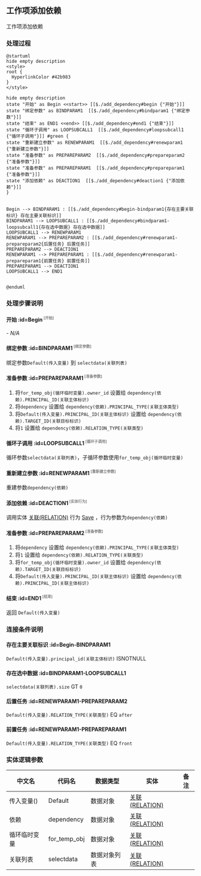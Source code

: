 ## 工作项添加依赖 <!-- {docsify-ignore-all} -->

   工作项添加依赖

### 处理过程

```plantuml
@startuml
hide empty description
<style>
root {
  HyperlinkColor #42b983
}
</style>

hide empty description
state "开始" as Begin <<start>> [[$./add_dependency#begin {"开始"}]]
state "绑定参数" as BINDPARAM1  [[$./add_dependency#bindparam1 {"绑定参数"}]]
state "结束" as END1 <<end>> [[$./add_dependency#end1 {"结束"}]]
state "循环子调用" as LOOPSUBCALL1  [[$./add_dependency#loopsubcall1 {"循环子调用"}]] #green {
state "重新建立参数" as RENEWPARAM1  [[$./add_dependency#renewparam1 {"重新建立参数"}]]
state "准备参数" as PREPAREPARAM2  [[$./add_dependency#prepareparam2 {"准备参数"}]]
state "准备参数" as PREPAREPARAM1  [[$./add_dependency#prepareparam1 {"准备参数"}]]
state "添加依赖" as DEACTION1  [[$./add_dependency#deaction1 {"添加依赖"}]]
}


Begin --> BINDPARAM1 : [[$./add_dependency#begin-bindparam1{存在主要关联标识} 存在主要关联标识]]
BINDPARAM1 --> LOOPSUBCALL1 : [[$./add_dependency#bindparam1-loopsubcall1{存在选中数据} 存在选中数据]]
LOOPSUBCALL1 --> RENEWPARAM1
RENEWPARAM1 --> PREPAREPARAM2 : [[$./add_dependency#renewparam1-prepareparam2{后置任务} 后置任务]]
PREPAREPARAM2 --> DEACTION1
RENEWPARAM1 --> PREPAREPARAM1 : [[$./add_dependency#renewparam1-prepareparam1{前置任务} 前置任务]]
PREPAREPARAM1 --> DEACTION1
LOOPSUBCALL1 --> END1


@enduml
```


### 处理步骤说明

#### 开始 :id=Begin<sup class="footnote-symbol"> <font color=gray size=1>[开始]</font></sup>



*- N/A*
#### 绑定参数 :id=BINDPARAM1<sup class="footnote-symbol"> <font color=gray size=1>[绑定参数]</font></sup>



绑定参数`Default(传入变量)` 到 `selectdata(关联列表)`
#### 准备参数 :id=PREPAREPARAM1<sup class="footnote-symbol"> <font color=gray size=1>[准备参数]</font></sup>



1. 将`for_temp_obj(循环临时变量).owner_id` 设置给  `dependency(依赖).PRINCIPAL_ID(关联主体标识)`
2. 将`dependency` 设置给  `dependency(依赖).PRINCIPAL_TYPE(关联主体类型)`
3. 将`Default(传入变量).PRINCIPAL_ID(关联主体标识)` 设置给  `dependency(依赖).TARGET_ID(关联目标标识)`
4. 将`1` 设置给  `dependency(依赖).RELATION_TYPE(关联类型)`

#### 循环子调用 :id=LOOPSUBCALL1<sup class="footnote-symbol"> <font color=gray size=1>[循环子调用]</font></sup>



循环参数`selectdata(关联列表)`，子循环参数使用`for_temp_obj(循环临时变量)`
#### 重新建立参数 :id=RENEWPARAM1<sup class="footnote-symbol"> <font color=gray size=1>[重新建立参数]</font></sup>



重建参数```dependency(依赖)```
#### 添加依赖 :id=DEACTION1<sup class="footnote-symbol"> <font color=gray size=1>[实体行为]</font></sup>



调用实体 [关联(RELATION)](module/Base/relation.md) 行为 [Save](module/Base/relation#行为) ，行为参数为`dependency(依赖)`

#### 准备参数 :id=PREPAREPARAM2<sup class="footnote-symbol"> <font color=gray size=1>[准备参数]</font></sup>



1. 将`dependency` 设置给  `dependency(依赖).PRINCIPAL_TYPE(关联主体类型)`
2. 将`1` 设置给  `dependency(依赖).RELATION_TYPE(关联类型)`
3. 将`for_temp_obj(循环临时变量).owner_id` 设置给  `dependency(依赖).TARGET_ID(关联目标标识)`
4. 将`Default(传入变量).PRINCIPAL_ID(关联主体标识)` 设置给  `dependency(依赖).PRINCIPAL_ID(关联主体标识)`

#### 结束 :id=END1<sup class="footnote-symbol"> <font color=gray size=1>[结束]</font></sup>



返回 `Default(传入变量)`


### 连接条件说明
#### 存在主要关联标识 :id=Begin-BINDPARAM1

`Default(传入变量).principal_id(关联主体标识)` ISNOTNULL
#### 存在选中数据 :id=BINDPARAM1-LOOPSUBCALL1

`selectdata(关联列表).size` GT `0`
#### 后置任务 :id=RENEWPARAM1-PREPAREPARAM2

`Default(传入变量).RELATION_TYPE(关联类型)` EQ `after`
#### 前置任务 :id=RENEWPARAM1-PREPAREPARAM1

`Default(传入变量).RELATION_TYPE(关联类型)` EQ `front`


### 实体逻辑参数

|    中文名   |    代码名    |  数据类型    |  实体   |备注 |
| --------| --------| -------- | -------- | --------   |
|传入变量(<i class="fa fa-check"/></i>)|Default|数据对象|[关联(RELATION)](module/Base/relation.md)||
|依赖|dependency|数据对象|[关联(RELATION)](module/Base/relation.md)||
|循环临时变量|for_temp_obj|数据对象|[关联(RELATION)](module/Base/relation.md)||
|关联列表|selectdata|数据对象列表|[关联(RELATION)](module/Base/relation.md)||
